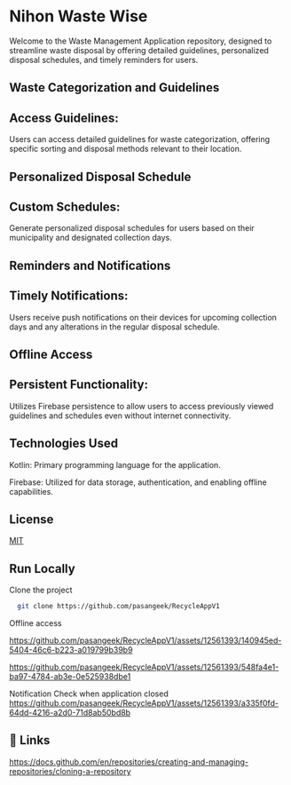 
# Nihon Waste Wise


Welcome to the Waste Management Application repository, designed to streamline waste disposal by offering detailed guidelines, personalized disposal schedules, and timely reminders for users. 

 

 




  

## Waste Categorization and Guidelines
## Access Guidelines:
 Users can access detailed guidelines for waste categorization, offering specific sorting and disposal methods relevant to their location.
## Personalized Disposal Schedule
##  Custom Schedules: 
Generate personalized disposal schedules for users based on their municipality and designated collection days.
## Reminders and Notifications
## Timely Notifications: 
Users receive push notifications on their devices for upcoming collection days and any alterations in the regular disposal schedule.
## Offline Access
## Persistent Functionality: 
Utilizes Firebase persistence to allow users to access previously viewed guidelines and schedules even without internet connectivity.

## Technologies Used

Kotlin: Primary programming language for the application.

Firebase: Utilized for data storage, authentication, and enabling offline capabilities.











## License

[MIT](https://choosealicense.com/licenses/mit/)

















## Run Locally

Clone the project

```bash
  git clone https://github.com/pasangeek/RecycleAppV1
```

Offline access

https://github.com/pasangeek/RecycleAppV1/assets/12561393/140945ed-5404-46c6-b223-a019799b39b9





https://github.com/pasangeek/RecycleAppV1/assets/12561393/548fa4e1-ba97-4784-ab3e-0e525938dbe1


    
Notification Check when application closed
https://github.com/pasangeek/RecycleAppV1/assets/12561393/a335f0fd-64dd-4216-a2d0-71d8ab50bd8b


## 🔗 Links
https://docs.github.com/en/repositories/creating-and-managing-repositories/cloning-a-repository




